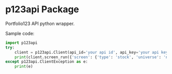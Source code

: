 # p123api Package

Portfolio123 API python wrapper.

Sample code:
```python
import p123api
try:
    client = p123api.Client(api_id='your api id', api_key='your api key')
    print(client.screen_run({'screen': {'type': 'stock', 'universe': 'nasdaq100'}, 'asOfDt': '2020-05-12'}))
except p123api.ClientException as e:
    print(e)
``` 